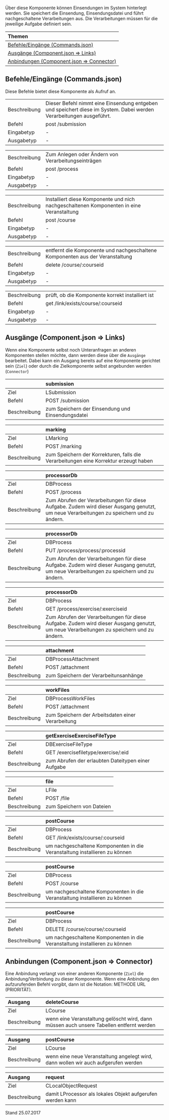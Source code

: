 <!--
  - @file de.md
  -
  - @license http://www.gnu.org/licenses/gpl-3.0.html GPL version 3
  -
  - @package OSTEPU (https://github.com/ostepu/ostepu-core)
  - @since 0.3.4
  -
  - @author Till Uhlig <till.uhlig@student.uni-halle.de>
  - @date 2015,2017
  -
 -->

Über diese Komponente können Einsendungen im System hinterlegt werden. Sie speichert die Einsendung, Einsendungsdatei und führt nachgeschaltene Verarbeitungen aus. Die Verarbeitungen müssen für die jeweilige Aufgabe definiert sein.

| Themen |
| :- |
| [Befehle/Eingänge (Commands.json)](#eingaenge) |
| [Ausgänge (Component.json => Links)](#ausgaenge) |
| [Anbindungen (Component.json => Connector)](#anbindungen) |

## <a name='eingaenge'></a>Befehle/Eingänge (Commands.json)
Diese Befehle bietet diese Komponente als Aufruf an.

|||
| :----------- |:----- |
|Beschreibung| Dieser Befehl nimmt eine Einsendung entgeben und speichert diese im System. Dabei werden Verarbeitungen ausgeführt.|
|Befehl| post /submission|
|Eingabetyp| -|
|Ausgabetyp| -|

|||
| :----------- |:----- |
|Beschreibung| Zum Anlegen oder Ändern von Verarbeitungseinträgen|
|Befehl| post /process|
|Eingabetyp| -|
|Ausgabetyp| -|

|||
| :----------- |:----- |
|Beschreibung| Installiert diese Komponente und nich nachgeschaltenen Komponenten in eine Veranstaltung|
|Befehl| post /course|
|Eingabetyp| -|
|Ausgabetyp| -|

|||
| :----------- |:----- |
|Beschreibung| entfernt die Komponente und nachgeschaltene Komponenten aus der Veranstaltung|
|Befehl| delete /course/:courseid|
|Eingabetyp| -|
|Ausgabetyp| -|

|||
| :----------- |:----- |
|Beschreibung| prüft, ob die Komponente korrekt installiert ist|
|Befehl| get /link/exists/course/:courseid|
|Eingabetyp| -|
|Ausgabetyp| -|


## <a name='ausgaenge'></a>Ausgänge (Component.json => Links)
Wenn eine Komponente selbst noch Unteranfragen an anderen Komponenten stellen möchte, dann werden diese über die `Ausgänge` bearbeitet.
Dabei kann ein Ausgang bereits auf eine Komponente gerichtet sein (`Ziel`) oder durch die Zielkomponente selbst angebunden werden (`Connector`)

||submission|
| :----------- |:----- |
|Ziel| LSubmission|
|Befehl| POST /submission|
|Beschreibung| zum Speichern der Einsendung und Einsendungsdatei|

||marking|
| :----------- |:----- |
|Ziel| LMarking|
|Befehl| POST /marking|
|Beschreibung| zum Speichern der Korrekturen, falls die Verarbeitungen eine Korrektur erzeugt haben|

||processorDb|
| :----------- |:----- |
|Ziel| DBProcess|
|Befehl| POST /process|
|Beschreibung| Zum Abrufen der Verarbeitungen für diese Aufgabe. Zudem wird dieser Ausgang genutzt, um neue Verarbeitungen zu speichern und zu ändern.|

||processorDb|
| :----------- |:----- |
|Ziel| DBProcess|
|Befehl| PUT /process/process/:processid|
|Beschreibung| Zum Abrufen der Verarbeitungen für diese Aufgabe. Zudem wird dieser Ausgang genutzt, um neue Verarbeitungen zu speichern und zu ändern.|

||processorDb|
| :----------- |:----- |
|Ziel| DBProcess|
|Befehl| GET /process/exercise/:exerciseid|
|Beschreibung| Zum Abrufen der Verarbeitungen für diese Aufgabe. Zudem wird dieser Ausgang genutzt, um neue Verarbeitungen zu speichern und zu ändern.|

||attachment|
| :----------- |:----- |
|Ziel| DBProcessAttachment|
|Befehl| POST /attachment|
|Beschreibung| zum Speichern der Verarbeitunsanhänge|

||workFiles|
| :----------- |:----- |
|Ziel| DBProcessWorkFiles|
|Befehl| POST /attachment|
|Beschreibung| zum Speichern der Arbeitsdaten einer Verarbeitung|

||getExerciseExerciseFileType|
| :----------- |:----- |
|Ziel| DBExerciseFileType|
|Befehl| GET /exercisefiletype/exercise/:eid|
|Beschreibung| zum Abrufen der erlaubten Dateitypen einer Aufgabe|

||file|
| :----------- |:----- |
|Ziel| LFile|
|Befehl| POST /file|
|Beschreibung| zum Speichern von Dateien|

||postCourse|
| :----------- |:----- |
|Ziel| DBProcess|
|Befehl| GET /link/exists/course/:courseid|
|Beschreibung| um nachgeschaltene Komponenten in die Veranstaltung installieren zu können|

||postCourse|
| :----------- |:----- |
|Ziel| DBProcess|
|Befehl| POST /course|
|Beschreibung| um nachgeschaltene Komponenten in die Veranstaltung installieren zu können|

||postCourse|
| :----------- |:----- |
|Ziel| DBProcess|
|Befehl| DELETE /course/course/:courseid|
|Beschreibung| um nachgeschaltene Komponenten in die Veranstaltung installieren zu können|


## <a name='anbindungen'></a>Anbindungen (Component.json => Connector)
Eine Anbindung verlangt von einer anderen Komponente (`Ziel`) die Anbindung/Verbindung zu dieser Komponente.
Wenn eine Anbindung den aufzurufenden Befehl vorgibt, dann ist die Notation: METHODE URL (PRIORITÄT).

|Ausgang|deleteCourse|
| :----------- |:----- |
|Ziel| LCourse|
|Beschreibung| wenn eine Veranstaltung gelöscht wird, dann müssen auch unsere Tabellen entfernt werden|

|Ausgang|postCourse|
| :----------- |:----- |
|Ziel| LCourse|
|Beschreibung| wenn eine neue Veranstaltung angelegt wird, dann wollen wir auch aufgerufen werden|

|Ausgang|request|
| :----------- |:----- |
|Ziel| CLocalObjectRequest|
|Beschreibung| damit LProcessor als lokales Objekt aufgerufen werden kann|


Stand 25.07.2017
